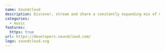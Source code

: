 ```yaml
---
name: Soundcloud
description: Discover, stream and share a constantly expanding mix of music
categories:
  - music
features:
  https: true
url: https://developers.soundcloud.com/
logo: soundcloud.svg
---
```

